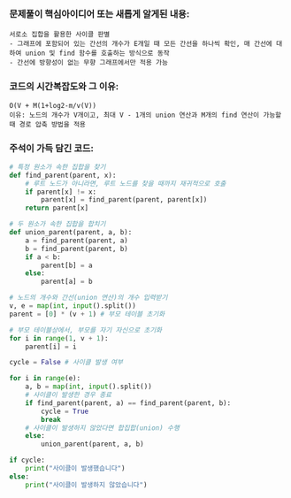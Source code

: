 ### 문제풀이 핵심아이디어 또는 새롭게 알게된 내용: 
    서로소 집합을 활용한 사이클 판별 
    - 그래프에 포함되어 있는 간선의 개수가 E개일 때 모든 간선을 하나씩 확인, 매 간선에 대하여 union 및 find 함수를 호출하는 방식으로 동작
    - 간선에 방향성이 없는 무향 그래프에서만 적용 가능

### 코드의 시간복잡도와 그 이유:
    O(V + M(1+log2-m/v(V))
    이유: 노드의 개수가 V개이고, 최대 V - 1개의 union 연산과 M개의 find 연산이 가능할 때 경로 압축 방법을 적용
    
### 주석이 가득 담긴 코드:
```python
# 특정 원소가 속한 집합을 찾기
def find_parent(parent, x):
    # 루트 노드가 아니라면, 루트 노드를 찾을 때까지 재귀적으로 호출
    if parent[x] != x:
        parent[x] = find_parent(parent, parent[x])
    return parent[x]

# 두 원소가 속한 집합을 합치기
def union_parent(parent, a, b):
    a = find_parent(parent, a)
    b = find_parent(parent, b)
    if a < b:
        parent[b] = a
    else:
        parent[a] = b

# 노드의 개수와 간선(union 연산)의 개수 입력받기
v, e = map(int, input().split())
parent = [0] * (v + 1) # 부모 테이블 초기화

# 부모 테이블상에서, 부모를 자기 자신으로 초기화
for i in range(1, v + 1):
    parent[i] = i

cycle = False # 사이클 발생 여부

for i in range(e):
    a, b = map(int, input().split())
    # 사이클이 발생한 경우 종료
    if find_parent(parent, a) == find_parent(parent, b):
        cycle = True
        break
    # 사이클이 발생하지 않았다면 합집합(union) 수행
    else:
        union_parent(parent, a, b)

if cycle:
    print("사이클이 발생했습니다")
else:
    print("사이클이 발생하지 않았습니다")
```
